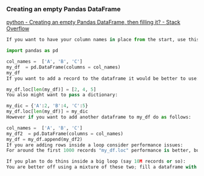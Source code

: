 ### Creating an empty Pandas DataFrame


[python - Creating an empty Pandas DataFrame, then filling it? - Stack Overflow](https://stackoverflow.com/questions/13784192/creating-an-empty-pandas-dataframe-then-filling-it)


 

```python
If you want to have your column names in place from the start, use this approach:

import pandas as pd

col_names =  ['A', 'B', 'C']
my_df  = pd.DataFrame(columns = col_names)
my_df
If you want to add a record to the dataframe it would be better to use:

my_df.loc[len(my_df)] = [2, 4, 5]
You also might want to pass a dictionary:

my_dic = {'A':2, 'B':4, 'C':5}
my_df.loc[len(my_df)] = my_dic 
However if you want to add another dataframe to my_df do as follows:

col_names =  ['A', 'B', 'C']
my_df2  = pd.DataFrame(columns = col_names)
my_df = my_df.append(my_df2)
If you are adding rows inside a loop consider performance issues:
For around the first 1000 records "my_df.loc" performance is better, but it gradually becomes slower by increasing the number of records in the loop.

If you plan to do thins inside a big loop (say 10M‌ records or so):
You are better off using a mixture of these two; fill a dataframe with iloc until the size gets around 1000, then append it to the original dataframe, and empty the temp dataframe. This would boost your performance by around 10 times.
```

